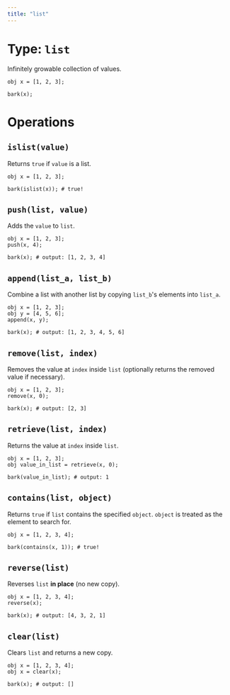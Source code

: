 ```yaml
---
title: "list"
---
```


# Type: `list`

Infinitely growable collection of values.

```glang
obj x = [1, 2, 3];

bark(x);
```

# Operations

## `islist(value)`
Returns `true` if `value` is a list.

```glang
obj x = [1, 2, 3];

bark(islist(x)); # true!
```

## `push(list, value)`
Adds the `value` to `list`.

```glang
obj x = [1, 2, 3];
push(x, 4);

bark(x); # output: [1, 2, 3, 4]
```

## `append(list_a, list_b)`
Combine a list with another list by copying `list_b`'s elements into `list_a`.

```glang
obj x = [1, 2, 3];
obj y = [4, 5, 6];
append(x, y);

bark(x); # output: [1, 2, 3, 4, 5, 6]
```

## `remove(list, index)`
Removes the value at `index` inside `list` (optionally returns the removed value if necessary).

```glang
obj x = [1, 2, 3];
remove(x, 0);

bark(x); # output: [2, 3]
```

## `retrieve(list, index)`
Returns the value at `index` inside `list`.

```glang
obj x = [1, 2, 3];
obj value_in_list = retrieve(x, 0);

bark(value_in_list); # output: 1
```

## `contains(list, object)`
Returns `true` if `list` contains the specified `object`. `object` is treated as the element to search for.

```glang
obj x = [1, 2, 3, 4];

bark(contains(x, 1)); # true!
```

## `reverse(list)`
Reverses `list` **in place** (no new copy).

```glang
obj x = [1, 2, 3, 4];
reverse(x);

bark(x); # output: [4, 3, 2, 1]
```

## `clear(list)`
Clears `list` and returns a new copy.

```glang
obj x = [1, 2, 3, 4];
obj x = clear(x);

bark(x); # output: []
```
